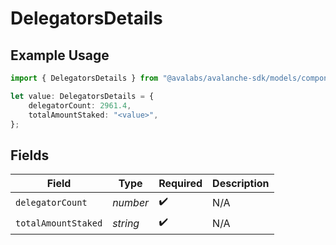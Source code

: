 # DelegatorsDetails

## Example Usage

```typescript
import { DelegatorsDetails } from "@avalabs/avalanche-sdk/models/components";

let value: DelegatorsDetails = {
    delegatorCount: 2961.4,
    totalAmountStaked: "<value>",
};
```

## Fields

| Field               | Type                | Required            | Description         |
| ------------------- | ------------------- | ------------------- | ------------------- |
| `delegatorCount`    | *number*            | :heavy_check_mark:  | N/A                 |
| `totalAmountStaked` | *string*            | :heavy_check_mark:  | N/A                 |